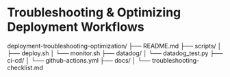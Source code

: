 # Troubleshooting & Optimizing Deployment Workflows
deployment-troubleshooting-optimization/
├── README.md
├── scripts/
│   ├── deploy.sh
│   └── monitor.sh
├── datadog/
│   └── datadog_test.py
├── ci-cd/
│   └── github-actions.yml
├── docs/
│   └── troubleshooting-checklist.md
